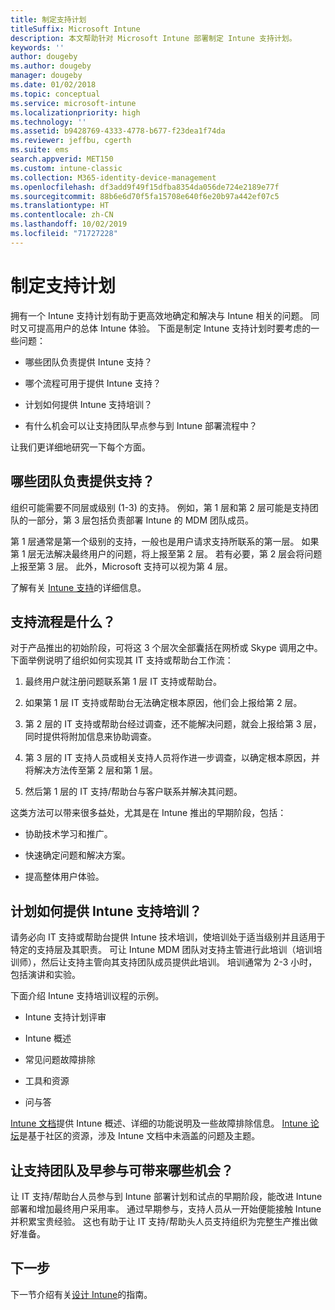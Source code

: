 ```yaml
---
title: 制定支持计划
titleSuffix: Microsoft Intune
description: 本文帮助针对 Microsoft Intune 部署制定 Intune 支持计划。
keywords: ''
author: dougeby
ms.author: dougeby
manager: dougeby
ms.date: 01/02/2018
ms.topic: conceptual
ms.service: microsoft-intune
ms.localizationpriority: high
ms.technology: ''
ms.assetid: b9428769-4333-4778-b677-f23dea1f74da
ms.reviewer: jeffbu, cgerth
ms.suite: ems
search.appverid: MET150
ms.custom: intune-classic
ms.collection: M365-identity-device-management
ms.openlocfilehash: df3add9f49f15dfba8354da056de724e2189e77f
ms.sourcegitcommit: 88b6e6d70f5fa15708e640f6e20b97a442ef07c5
ms.translationtype: HT
ms.contentlocale: zh-CN
ms.lasthandoff: 10/02/2019
ms.locfileid: "71727228"
---
```

# <a name="develop-a-support-plan"></a>制定支持计划

拥有一个 Intune 支持计划有助于更高效地确定和解决与 Intune 相关的问题。 同时又可提高用户的总体 Intune 体验。 下面是制定 Intune 支持计划时要考虑的一些问题：

- 哪些团队负责提供 Intune 支持？

- 哪个流程可用于提供 Intune 支持？

- 计划如何提供 Intune 支持培训？

- 有什么机会可以让支持团队早点参与到 Intune 部署流程中？

让我们更详细地研究一下每个方面。

## <a name="which-teams-are-responsible-for-providing-support"></a>哪些团队负责提供支持？

组织可能需要不同层或级别 (1-3) 的支持。 例如，第 1 层和第 2 层可能是支持团队的一部分，第 3 层包括负责部署 Intune 的 MDM 团队成员。

第 1 层通常是第一个级别的支持，一般也是用户请求支持所联系的第一层。 如果第 1 层无法解决最终用户的问题，将上报至第 2 层。 若有必要，第 2 层会将问题上报至第 3 层。 此外，Microsoft 支持可以视为第 4 层。

了解有关 [Intune 支持](get-support.md)的详细信息。

## <a name="what-is-the-support-process"></a>支持流程是什么？

对于产品推出的初始阶段，可将这 3 个层次全部囊括在网桥或 Skype 调用之中。 下面举例说明了组织如何实现其 IT 支持或帮助台工作流：

1. 最终用户就注册问题联系第 1 层 IT 支持或帮助台。

2. 如果第 1 层 IT 支持或帮助台无法确定根本原因，他们会上报给第 2 层。

3. 第 2 层的 IT 支持或帮助台经过调查，还不能解决问题，就会上报给第 3 层，同时提供将附加信息来协助调查。

4. 第 3 层的 IT 支持人员或相关支持人员将作进一步调查，以确定根本原因，并将解决方法传至第 2 层和第 1 层。

5. 然后第 1 层的 IT 支持/帮助台与客户联系并解决其问题。

这类方法可以带来很多益处，尤其是在 Intune 推出的早期阶段，包括：

- 协助技术学习和推广。

- 快速确定问题和解决方案。

- 提高整体用户体验。

## <a name="how-you-plan-to-provide-intune-support-training"></a>计划如何提供 Intune 支持培训？

请务必向 IT 支持或帮助台提供 Intune 技术培训，使培训处于适当级别并且适用于特定的支持层及其职责。 可让 Intune MDM 团队对支持主管进行此培训（培训培训师），然后让支持主管向其支持团队成员提供此培训。 培训通常为 2-3 小时，包括演讲和实验。

下面介绍 Intune 支持培训议程的示例。

- Intune 支持计划评审

- Intune 概述

- 常见问题故障排除

- 工具和资源

- 问与答

[Intune 文档](../index.yml)提供 Intune 概述、详细的功能说明及一些故障排除信息。 [Intune 论坛](https://social.technet.microsoft.com/Forums/home)是基于社区的资源，涉及 Intune 文档中未涵盖的问题及主题。

## <a name="what-opportunities-are-there-to-involve-the-support-team-earlier"></a>让支持团队及早参与可带来哪些机会？

让 IT 支持/帮助台人员参与到 Intune 部署计划和试点的早期阶段，能改进 Intune 部署和增加最终用户采用率。 通过早期参与，支持人员从一开始便能接触 Intune 并积累宝贵经验。 这也有助于让 IT 支持/帮助头人员支持组织为完整生产推出做好准备。

## <a name="next-step"></a>下一步

下一节介绍有关[设计 Intune](planning-guide-design.md)的指南。
